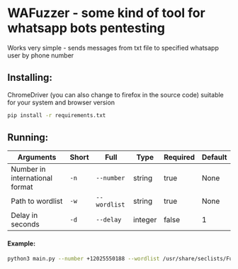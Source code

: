# WAFuzzer - some kind of tool for whatsapp bots pentesting
Works very simple - sends messages from txt file to specified whatsapp user by phone number

## Installing:
ChromeDriver (you can also change to firefox in the source code) suitable for your system and browser version
```sh
pip install -r requirements.txt
```

## Running:
|Arguments                       |Short                          |Full                         |Type   |Required |Default|
|--------------------------------|-------------------------------|-----------------------------|-------|---------|-------|
|Number in international format  |`-n`                           |`--number`                   |string |true     |None   |
|Path to wordlist                |`-w`                           |`--wordlist`                 |string |true     |None   |
|Delay in seconds                |`-d`                           |`--delay`                    |integer|false    |1      |

#### Example:
```sh
python3 main.py --number +12025550188 --wordlist /usr/share/seclists/Fuzzing/XSS/XSS-Cheat-Sheet-PortSwigger.txt --delay 1
```

